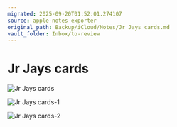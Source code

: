 ```yaml
---
migrated: 2025-09-20T01:52:01.274107
source: apple-notes-exporter
original_path: Backup/iCloud/Notes/Jr Jays cards.md
vault_folder: Inbox/to-review
---
```

# Jr Jays cards 
![Jr Jays cards](images/Jr%20Jays%20cards.jpeg)

![Jr Jays cards-1](images/Jr%20Jays%20cards-1.jpeg)

![Jr Jays cards-2](images/Jr%20Jays%20cards-2.jpeg)

